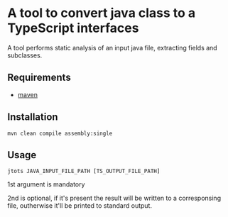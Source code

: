# A tool to convert java class to a TypeScript interfaces
   A tool performs static analysis of an input java file, extracting fields and subclasses. 

## Requirements
  - [maven](https://maven.apache.org/install.html)
## Installation
`mvn clean compile assembly:single`
## Usage
`jtots JAVA_INPUT_FILE_PATH [TS_OUTPUT_FILE_PATH]`

1st argument is mandatory

2nd is optional, if it's present the result will be written to a corresponsing file,
 outherwise it'll be printed to standard output.

        
